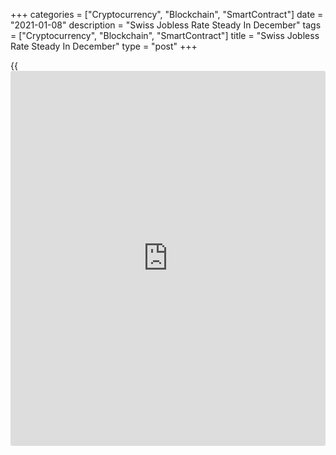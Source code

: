 +++
categories = ["Cryptocurrency", "Blockchain", "SmartContract"]
date = "2021-01-08"
description = "Swiss Jobless Rate Steady In December"
tags = ["Cryptocurrency", "Blockchain", "SmartContract"]
title = "Swiss Jobless Rate Steady In December"
type = "post"
+++

{{<iframe id="large-banner" src="https://www.bounty.group/#slide=24.0" width="100%" height="600" scrolling="no" style="border: 0px solid rgb(216, 221, 230); border-radius: 3px;">}}

Switzerland's jobless rate was stable in December, data from the State
Secretariat for Economic Affairs, or SECO, showed on Friday.

The jobless rate was a seasonally adjusted 3.4 percent in December, same
as seen in November. Economists had expected a rate of 3.5 percent

On an unadjusted basis, the unemployment rate rose to 3.5 percent in
December from 3.3 percent in the previous month. Economists had forecast
a rate of 3.4 percent.

The number of registered unemployed increased to 163,545 in December
from 153,270 in the previous month.

The unemployment rate among the youth aged between 15 and 24, rose to
3.4 percent in December from 3.3 percent in November.

For comments and feedback [contact](https://www.playgroundfx.com/contact/): editorial@rtt[news](https://www.letsplayfx.com/blog/forex-news-website/).com

[Economic News][1]

 **What parts of the world are seeing the best (and worst) economic
performances lately? Click[here][2] to check out our [Econ Scorecard][2]
and find out! See up-to-the-moment [ranking](https://www.playgroundfx.com/blog/crypto-exchange-ranking/)s for the best and worst
performers in [GDP][3], [unemployment rate][4], [inflation][5] and much
more.**

   1. www.rtt[news](https://www.letsplayfx.com/blog/forex-news-website/).com/Content/EconomicNews.aspx
   2. www.rtt[news](https://www.letsplayfx.com/blog/forex-news-website/).com/economic-scorecard/world-rank/industrial-production/highest-performance.aspx
   3. www.rtt[news](https://www.letsplayfx.com/blog/forex-news-website/).com/economic-scorecard/world-rank/GDP/highest-performance.aspx
   4. www.rtt[news](https://www.letsplayfx.com/blog/forex-news-website/).com/economic-scorecard/world-rank/unemployment-rate/lowest-performance.aspx
   5. www.rtt[news](https://www.letsplayfx.com/blog/forex-news-website/).com/economic-scorecard/world-rank/CPI/highest-performance.aspx